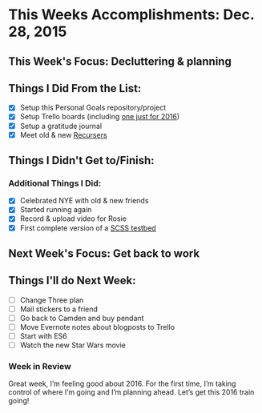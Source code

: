 # This Weeks Accomplishments: Dec. 28, 2015

## This Week's Focus: Decluttering & planning

## Things I Did From the List:
- [x] Setup this Personal Goals repository/project
- [x] Setup Trello boards (including [one just for 2016](https://github.com/gnclmorais/weekello))
- [x] Setup a gratitude journal
- [x] Meet old & new [Recursers](https://www.recurse.com/)

## Things I Didn't Get to/Finish:

### Additional Things I Did:
- [x] Celebrated NYE with old & new friends
- [x] Started running again
- [x] Record & upload video for Rosie
- [x] First complete version of a [SCSS testbed](https://github.com/gnclmorais/scssfolding)

## Next Week's Focus: Get back to work

## Things I'll do Next Week:
- [ ] Change Three plan
- [ ] Mail stickers to a friend
- [ ] Go back to Camden and buy pendant
- [ ] Move Evernote notes about blogposts to Trello
- [ ] Start with ES6
- [ ] Watch the new Star Wars movie

### Week in Review
Great week, I’m feeling good about 2016. For the first time, I’m taking control
of where I’m going and I’m planning ahead. Let’s get this 2016 train going!

